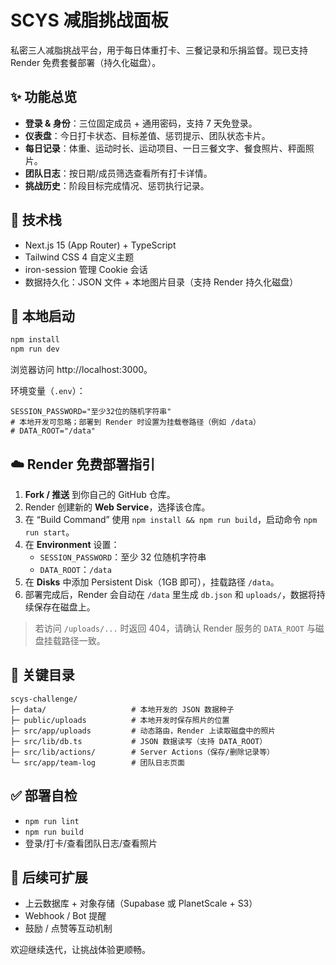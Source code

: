 # SCYS 减脂挑战面板

私密三人减脂挑战平台，用于每日体重打卡、三餐记录和乐捐监督。现已支持 Render 免费套餐部署（持久化磁盘）。

## ✨ 功能总览
- **登录 & 身份**：三位固定成员 + 通用密码，支持 7 天免登录。
- **仪表盘**：今日打卡状态、目标差值、惩罚提示、团队状态卡片。
- **每日记录**：体重、运动时长、运动项目、一日三餐文字、餐食照片、秤面照片。
- **团队日志**：按日期/成员筛选查看所有打卡详情。
- **挑战历史**：阶段目标完成情况、惩罚执行记录。

## 🧱 技术栈
- Next.js 15 (App Router) + TypeScript
- Tailwind CSS 4 自定义主题
- iron-session 管理 Cookie 会话
- 数据持久化：JSON 文件 + 本地图片目录（支持 Render 持久化磁盘）

## 🚀 本地启动
```bash
npm install
npm run dev
```
浏览器访问 http://localhost:3000。

环境变量（`.env`）：
```env
SESSION_PASSWORD="至少32位的随机字符串"
# 本地开发可忽略；部署到 Render 时设置为挂载卷路径（例如 /data）
# DATA_ROOT="/data"
```

## ☁️ Render 免费部署指引
1. **Fork / 推送** 到你自己的 GitHub 仓库。
2. Render 创建新的 **Web Service**，选择该仓库。
3. 在 “Build Command” 使用 `npm install && npm run build`，启动命令 `npm run start`。
4. 在 **Environment** 设置：
   - `SESSION_PASSWORD`：至少 32 位随机字符串
   - `DATA_ROOT`：`/data`
5. 在 **Disks** 中添加 Persistent Disk（1GB 即可），挂载路径 `/data`。
6. 部署完成后，Render 会自动在 `/data` 里生成 `db.json` 和 `uploads/`，数据将持续保存在磁盘上。

> 若访问 `/uploads/...` 时返回 404，请确认 Render 服务的 `DATA_ROOT` 与磁盘挂载路径一致。

## 📁 关键目录
```
scys-challenge/
├─ data/                   # 本地开发的 JSON 数据种子
├─ public/uploads          # 本地开发时保存照片的位置
├─ src/app/uploads         # 动态路由，Render 上读取磁盘中的照片
├─ src/lib/db.ts           # JSON 数据读写（支持 DATA_ROOT）
├─ src/lib/actions/        # Server Actions（保存/删除记录等）
└─ src/app/team-log        # 团队日志页面
```

## ✅ 部署自检
- `npm run lint`
- `npm run build`
- 登录/打卡/查看团队日志/查看照片

## 🔮 后续可扩展
- 上云数据库 + 对象存储（Supabase 或 PlanetScale + S3）
- Webhook / Bot 提醒
- 鼓励 / 点赞等互动机制

欢迎继续迭代，让挑战体验更顺畅。
